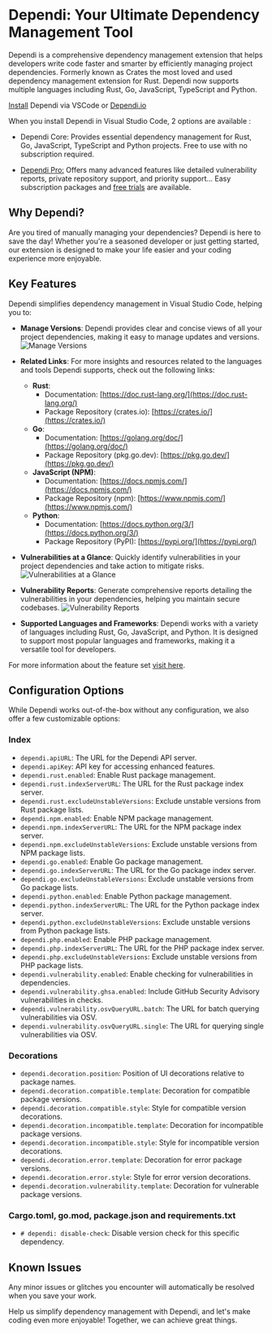 # Dependi: Your Ultimate Dependency Management Tool

Dependi is a comprehensive dependency management extension that helps developers write code faster and smarter by efficiently managing project dependencies. Formerly known as Crates the most loved and used dependency management extension for Rust. Dependi now supports multiple languages including Rust, Go, JavaScript, TypeScript and Python.

[Install](https://www.dependi.io/download) Dependi via VSCode or [Dependi.io](https://www.dependi.io)

When you install Dependi in Visual Studio Code, 2 options are available :

- Dependi Core: Provides essential dependency management for Rust, Go, JavaScript, TypeScript and Python projects. Free to use with no subscription required.

- [Dependi Pro:](https://www.dependi.io) Offers many advanced features like detailed vulnerability reports, private repository support, and priority support... Easy subscription packages and [free trials](https://www.dependi.io/#pricing) are available.

## Why Dependi?

Are you tired of manually managing your dependencies? Dependi is here to save the day! Whether you're a seasoned developer or just getting started, our extension is designed to make your life easier and your coding experience more enjoyable.

## Key Features

Dependi simplifies dependency management in Visual Studio Code, helping you to:

- **Manage Versions**: Dependi provides clear and concise views of all your project dependencies, making it easy to manage updates and versions.
  ![Manage Versions](https://www.dependi.io/screenshots/tooltip.png)

- **Related Links**: For more insights and resources related to the languages and tools Dependi supports, check out the following links:

  - **Rust**:
    - Documentation: [https://doc.rust-lang.org/](https://doc.rust-lang.org/)
    - Package Repository (crates.io): [https://crates.io/](https://crates.io/)
  - **Go**:
    - Documentation: [https://golang.org/doc/](https://golang.org/doc/)
    - Package Repository (pkg.go.dev): [https://pkg.go.dev/](https://pkg.go.dev/)
  - **JavaScript (NPM)**:
    - Documentation: [https://docs.npmjs.com/](https://docs.npmjs.com/)
    - Package Repository (npm): [https://www.npmjs.com/](https://www.npmjs.com/)
  - **Python**:
    - Documentation: [https://docs.python.org/3/](https://docs.python.org/3/)
    - Package Repository (PyPI): [https://pypi.org/](https://pypi.org/)

- **Vulnerabilities at a Glance**: Quickly identify vulnerabilities in your project dependencies and take action to mitigate risks.
  ![Vulnerabilities at a Glance](https://www.dependi.io/screenshots/vuln.png)

- **Vulnerability Reports**: Generate comprehensive reports detailing the vulnerabilities in your dependencies, helping you maintain secure codebases.
  ![Vulnerability Reports](https://www.dependi.io/screenshots/report.png)

- **Supported Languages and Frameworks**: Dependi works with a variety of languages including Rust, Go, JavaScript, and Python. It is designed to support most popular languages and frameworks, making it a versatile tool for developers.

For more information about the feature set [visit here](https://www.dependi.io/#features).

## Configuration Options

While Dependi works out-of-the-box without any configuration, we also offer a few customizable options:

### Index

- `dependi.apiURL`: The URL for the Dependi API server.
- `dependi.apiKey`: API key for accessing enhanced features.
- `dependi.rust.enabled`: Enable Rust package management.
- `dependi.rust.indexServerURL`: The URL for the Rust package index server.
- `dependi.rust.excludeUnstableVersions`: Exclude unstable versions from Rust package lists.
- `dependi.npm.enabled`: Enable NPM package management.
- `dependi.npm.indexServerURL`: The URL for the NPM package index server.
- `dependi.npm.excludeUnstableVersions`: Exclude unstable versions from NPM package lists.
- `dependi.go.enabled`: Enable Go package management.
- `dependi.go.indexServerURL`: The URL for the Go package index server.
- `dependi.go.excludeUnstableVersions`: Exclude unstable versions from Go package lists.
- `dependi.python.enabled`: Enable Python package management.
- `dependi.python.indexServerURL`: The URL for the Python package index server.
- `dependi.python.excludeUnstableVersions`: Exclude unstable versions from Python package lists.
- `dependi.php.enabled`: Enable PHP package management.
- `dependi.php.indexServerURL`: The URL for the PHP package index server.
- `dependi.php.excludeUnstableVersions`: Exclude unstable versions from PHP package lists.
- `dependi.vulnerability.enabled`: Enable checking for vulnerabilities in dependencies.
- `dependi.vulnerability.ghsa.enabled`: Include GitHub Security Advisory vulnerabilities in checks.
- `dependi.vulnerability.osvQueryURL.batch`: The URL for batch querying vulnerabilities via OSV.
- `dependi.vulnerability.osvQueryURL.single`: The URL for querying single vulnerabilities via OSV.

### Decorations

- `dependi.decoration.position`: Position of UI decorations relative to package names.
- `dependi.decoration.compatible.template`: Decoration for compatible package versions.
- `dependi.decoration.compatible.style`: Style for compatible version decorations.
- `dependi.decoration.incompatible.template`: Decoration for incompatible package versions.
- `dependi.decoration.incompatible.style`: Style for incompatible version decorations.
- `dependi.decoration.error.template`: Decoration for error package versions.
- `dependi.decoration.error.style`: Style for error version decorations.
- `dependi.decoration.vulnerability.template`: Decoration for vulnerable package versions.

### Cargo.toml, go.mod, package.json and requirements.txt

- `# dependi: disable-check`: Disable version check for this specific dependency.

## Known Issues

Any minor issues or glitches you encounter will automatically be resolved when you save your work.

Help us simplify dependency management with Dependi, and let's make coding even more enjoyable! Together, we can achieve great things.
